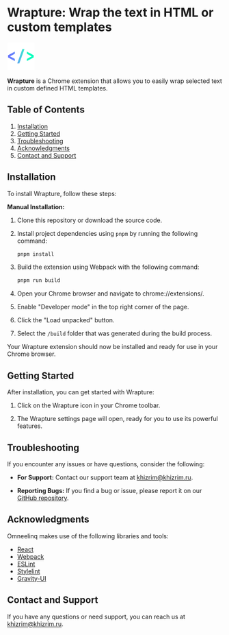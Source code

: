 # Wrapture: Wrap the text in HTML or custom templates

![Wrapture Logo](public/images/icon-64.png)

**Wrapture** is a Chrome extension that allows you to easily wrap selected text in custom defined HTML templates.

## Table of Contents

1. [Installation](#installation)
2. [Getting Started](#getting-started)
3. [Troubleshooting](#troubleshooting)
4. [Acknowledgments](#acknowledgments)
5. [Contact and Support](#contact-and-support)

## Installation

To install Wrapture, follow these steps:

**Manual Installation:**

1. Clone this repository or download the source code.

2. Install project dependencies using `pnpm` by running the following command:

   ```bash
   pnpm install

3. Build the extension using Webpack with the following command:

   ```bash
   pnpm run build

4. Open your Chrome browser and navigate to chrome://extensions/.

5. Enable "Developer mode" in the top right corner of the page.

6. Click the "Load unpacked" button.

7. Select the `/build` folder that was generated during the build process.

Your Wrapture extension should now be installed and ready for use in your Chrome browser.

## Getting Started

After installation, you can get started with Wrapture:

1. Click on the Wrapture icon in your Chrome toolbar.

2. The Wrapture settings page will open, ready for you to use its powerful features.

## Troubleshooting

If you encounter any issues or have questions, consider the following:

- **For Support:** Contact our support team at [khizrim@khizrim.ru](mailto:khizrim@khizrim.ru).

- **Reporting Bugs:** If you find a bug or issue, please report it on our [GitHub repository](https://github.com/khizrim/omneelinq/issues).

## Acknowledgments

Omneelinq makes use of the following libraries and tools:

- [React](https://reactjs.org/)
- [Webpack](https://webpack.js.org/)
- [ESLint](https://eslint.org/)
- [Stylelint](https://stylelint.io/)
- [Gravity-UI](https://gravity-ui.com/)

## Contact and Support

If you have any questions or need support, you can reach us at [khizrim@khizrim.ru](mailto:khizrim@khizrim.ru).
